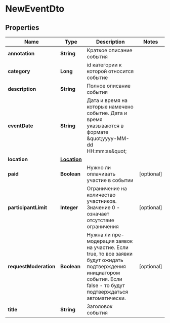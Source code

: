 # NewEventDto

## Properties
Name | Type | Description | Notes
------------ | ------------- | ------------- | -------------
**annotation** | **String** | Краткое описание события | 
**category** | **Long** | id категории к которой относится событие | 
**description** | **String** | Полное описание события | 
**eventDate** | **String** | Дата и время на которые намечено событие. Дата и время указываются в формате \&quot;yyyy-MM-dd HH:mm:ss\&quot; | 
**location** | [**Location**](Location.md) |  | 
**paid** | **Boolean** | Нужно ли оплачивать участие в событии |  [optional]
**participantLimit** | **Integer** | Ограничение на количество участников. Значение 0 - означает отсутствие ограничения |  [optional]
**requestModeration** | **Boolean** | Нужна ли пре-модерация заявок на участие. Если true, то все заявки будут ожидать подтверждения инициатором события. Если false - то будут подтверждаться автоматически. |  [optional]
**title** | **String** | Заголовок события | 
